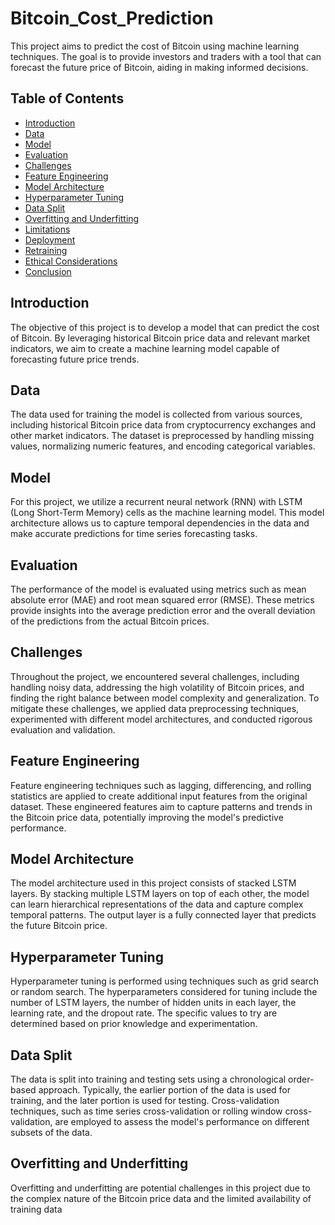 # Bitcoin_Cost_Prediction

This project aims to predict the cost of Bitcoin using machine learning techniques. The goal is to provide investors and traders with a tool that can forecast the future price of Bitcoin, aiding in making informed decisions.

## Table of Contents
- [Introduction](#introduction)
- [Data](#data)
- [Model](#model)
- [Evaluation](#evaluation)
- [Challenges](#challenges)
- [Feature Engineering](#feature-engineering)
- [Model Architecture](#model-architecture)
- [Hyperparameter Tuning](#hyperparameter-tuning)
- [Data Split](#data-split)
- [Overfitting and Underfitting](#overfitting-and-underfitting)
- [Limitations](#limitations)
- [Deployment](#deployment)
- [Retraining](#retraining)
- [Ethical Considerations](#ethical-considerations)
- [Conclusion](#conclusion)

## Introduction

The objective of this project is to develop a model that can predict the cost of Bitcoin. By leveraging historical Bitcoin price data and relevant market indicators, we aim to create a machine learning model capable of forecasting future price trends.

## Data

The data used for training the model is collected from various sources, including historical Bitcoin price data from cryptocurrency exchanges and other market indicators. The dataset is preprocessed by handling missing values, normalizing numeric features, and encoding categorical variables.

## Model

For this project, we utilize a recurrent neural network (RNN) with LSTM (Long Short-Term Memory) cells as the machine learning model. This model architecture allows us to capture temporal dependencies in the data and make accurate predictions for time series forecasting tasks.

## Evaluation

The performance of the model is evaluated using metrics such as mean absolute error (MAE) and root mean squared error (RMSE). These metrics provide insights into the average prediction error and the overall deviation of the predictions from the actual Bitcoin prices.

## Challenges

Throughout the project, we encountered several challenges, including handling noisy data, addressing the high volatility of Bitcoin prices, and finding the right balance between model complexity and generalization. To mitigate these challenges, we applied data preprocessing techniques, experimented with different model architectures, and conducted rigorous evaluation and validation.

## Feature Engineering

Feature engineering techniques such as lagging, differencing, and rolling statistics are applied to create additional input features from the original dataset. These engineered features aim to capture patterns and trends in the Bitcoin price data, potentially improving the model's predictive performance.

## Model Architecture

The model architecture used in this project consists of stacked LSTM layers. By stacking multiple LSTM layers on top of each other, the model can learn hierarchical representations of the data and capture complex temporal patterns. The output layer is a fully connected layer that predicts the future Bitcoin price.

## Hyperparameter Tuning

Hyperparameter tuning is performed using techniques such as grid search or random search. The hyperparameters considered for tuning include the number of LSTM layers, the number of hidden units in each layer, the learning rate, and the dropout rate. The specific values to try are determined based on prior knowledge and experimentation.

## Data Split

The data is split into training and testing sets using a chronological order-based approach. Typically, the earlier portion of the data is used for training, and the later portion is used for testing. Cross-validation techniques, such as time series cross-validation or rolling window cross-validation, are employed to assess the model's performance on different subsets of the data.

## Overfitting and Underfitting

Overfitting and underfitting are potential challenges in this project due to the complex nature of the Bitcoin price data and the limited availability of training data

